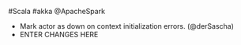 #Scala #akka @ApacheSpark

* Mark actor as down on context initialization errors. (@derSascha)
* ENTER CHANGES HERE
